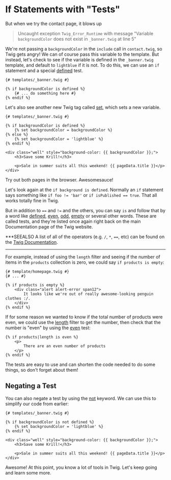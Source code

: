 # If Statements with "Tests"

But when we try the contact page, it blows up

> Uncaught exception `Twig_Error_Runtime` with message "Variable
> `backgroundColor` does not exist in `_banner.twig` at line 5"

We're not passing a `backgroundColor` in the `include` call in `contact.twig`,
so Twig gets angry! We can of course pass this variable to the template.
But instead, let's check to see if the variable is defined in the `_banner.twig`
template, and default to `lightblue` if it is not. To do this, we can use
an `if` statement and a special [defined][defined] test.

```html+jinja
{# templates/_banner.twig #}

{% if backgroundColor is defined %}
    {# ... do something here #}
{% endif %}
```

Let's also see another new Twig tag called [set][set], which sets a new variable.

```html+jinja
{# templates/_banner.twig #}

{% if backgroundColor is defined %}
    {% set backgroundColor = backgroundColor %}
{% else %}
    {% set backgroundColor = 'lightblue' %}
{% endif %}

<div class="well" style="background-color: {{ backgroundColor }};">
    <h3>Save some Krill!</h3>

    <p>Sale in summer suits all this weekend! {{ pageData.title }}</p>
</div>
```

Try out both pages in the browser. Awesomesauce!

Let's look again at the `if background is defined`. Normally an `if`
statement says something like `if foo != 'bar'` or `if isPublished == true`.
That all works totally fine in Twig.

But in addition to `==` and `!=` and the others, you can say `is` and follow that
by a word like [defined][defined], [even][even], [odd][odd], [empty][empty] or several
other words. These are called tests, and they're listed once again right
back on the main Documentation page of the Twig website.

***SEEALSO
A list of all of the operators (e.g. `/`, `*`, `==`, etc) can be found on
the [Twig Documentation][twig_documentation].
***

For example, instead of using the `length` filter and seeing if the number
of items in the `products` collection is zero, we could say `if products is empty`:

```html+jinja
{# template/homepage.twig #}
{# ... #}

{% if products is empty %}
    <div class="alert alert-error span12">
        It looks like we're out of really awesome-looking penguin clothes :/.
    </div>
{% endif %}
```

If for some reason we wanted to know if the total number of products were even,
we could use the [length][length] filter to get the number, then check that the
number is "even" by using the [even][even] test:

```html+jinja
{% if products|length is even %}
    <p>
        There are an even number of products
    </p>
{% endif %}
```

The tests are easy to use and can shorten the code needed to do some things,
so don't forget about them!

## Negating a Test

You can also negate a test by using the [not][not] keyword. We can use this to
simplify our code from earlier:

```html+jinja
{# templates/_banner.twig #}

{% if backgroundColor is not defined %}
    {% set backgroundColor = 'lightblue' %}
{% endif %}

<div class="well" style="background-color: {{ backgroundColor }};">
    <h3>Save some Krill!</h3>

    <p>Sale in summer suits all this weekend! {{ pageData.title }}</p>
</div>
```

Awesome! At this point, you know a lot of tools in Twig. Let's keep
going and learn some more.

[defined]: http://twig.sensiolabs.org/doc/tests/defined.html
[set]: http://twig.sensiolabs.org/doc/tags/set.html
[twig_documentation]: http://twig.sensiolabs.org/doc/templates.html#expressions
[even]: http://twig.sensiolabs.org/doc/tests/even.html
[odd]: http://twig.sensiolabs.org/doc/tests/odd.html
[empty]: http://twig.sensiolabs.org/doc/tests/empty.html
[length]: http://twig.sensiolabs.org/doc/filters/length.html
[not]: http://twig.sensiolabs.org/doc/templates.html#logic
